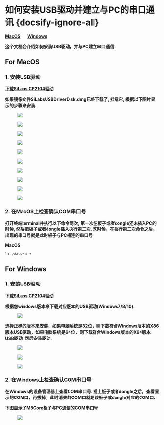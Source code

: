 # 如何安装USB驱动并建立与PC的串口通讯 {docsify-ignore-all}

**[MacOS](#for-macOS)**&nbsp;&nbsp;&nbsp;&nbsp;&nbsp;&nbsp;**[Windows](#for-windows)**

**这个文档会介绍如何安装USB驱动，并与PC建立串口通信.**

## For MacOS

### 1. 安装USB驱动

**[下载SiLabs CP2104驱动](http://res.m5stack.com/Driver/CP210x_VCP_MacOS.zip)**

**如果镜像文件SiLabsUSBDriverDisk.dmg已经下载了, 挂载它, 根据以下图片显示的步骤来安装.**

<figure>
    <img src="assets/img/getting_started_pics/establish_serial_connection/macOS_CP2104_dmg.png">
</figure>

<figure>
    <img src="assets/img/getting_started_pics/establish_serial_connection/macOS_CP2104_pkg.png">
</figure>

<figure>
    <img src="assets/img/getting_started_pics/establish_serial_connection/2.png">
</figure>

<figure>
    <img src="assets/img/getting_started_pics/establish_serial_connection/3.png">
</figure>

<figure>
    <img src="assets/img/getting_started_pics/establish_serial_connection/4.png">
</figure>

<figure>
    <img src="assets/img/getting_started_pics/establish_serial_connection/5.png">
</figure>

<figure>
    <img src="assets/img/getting_started_pics/establish_serial_connection/6.png">
</figure>

<figure>
    <img src="assets/img/getting_started_pics/establish_serial_connection/7.png">
</figure>

<figure>
    <img src="assets/img/getting_started_pics/establish_serial_connection/8.png">
</figure>

<figure>
    <img src="assets/img/getting_started_pics/establish_serial_connection/9.png">
</figure>

### 2. 在MacOS上检查确认COM串口号

**打开终端terminal并执行以下命令两次, 第一次在板子或者dongle还未插入PC的时候, 然后把板子或者dongle插入执行第二次. 这时候，在执行第二次命令之后，出现的串口号就是此时板子与PC相连的串口号**

**MacOS**

    ls /dev/cu.*



## For Windows

### 1. 安装USB驱动

**下载[SiLabs CP2104驱动](https://www.silabs.com/products/development-tools/software/usb-to-uart-bridge-vcp-drivers)**

**根据您windows版本来下载对应版本的USB驱动(Windows7/8/10).**

<figure>
    <img src="assets/img/getting_started_pics/establish_serial_connection/windows_download_CP2104_USB_driver.png">
</figure>

**选择正确的版本来安装，如果电脑系统是32位，则下载符合Windows版本的X86版本USB驱动，如果电脑系统是64位，则下载符合Windows版本的X64版本USB驱动, 然后安装驱动.**

<figure>
    <img src="assets/img/getting_started_pics/establish_serial_connection/windows_install_usb_driver01.png">
</figure>

<figure>
    <img src="assets/img/getting_started_pics/establish_serial_connection/windows_install_usb_driver02.png">
</figure>

<figure>
    <img src="assets/img/getting_started_pics/establish_serial_connection/windows_install_usb_driver03.png">
</figure>

### 2. 在Windows上检查确认COM串口号

**在Windows的设备管理器上查看COM串口号. 插上板子或者dongle之后，查看显示的COM口，再拔掉，此时消失的COM口就是该板子或dongle对应的COM口.**

**下图显示了M5Core板子与PC通信的COM串口号**

<figure>
    <img src="assets/img/getting_started_pics/establish_serial_connection/windows_m5stack_in_device_manager.png">
</figure>
